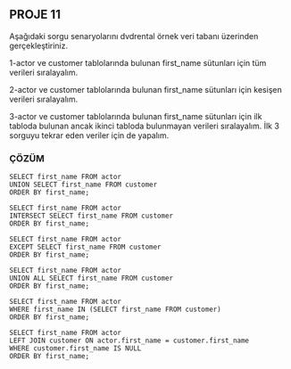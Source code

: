 ## PROJE 11
Aşağıdaki sorgu senaryolarını dvdrental örnek veri tabanı üzerinden gerçekleştiriniz.

1-actor ve customer tablolarında bulunan first_name sütunları için tüm verileri sıralayalım.

2-actor ve customer tablolarında bulunan first_name sütunları için kesişen verileri sıralayalım.

3-actor ve customer tablolarında bulunan first_name sütunları için ilk tabloda bulunan ancak ikinci tabloda bulunmayan verileri sıralayalım.
İlk 3 sorguyu tekrar eden veriler için de yapalım.

### ÇÖZÜM

```
SELECT first_name FROM actor
UNION SELECT first_name FROM customer
ORDER BY first_name;

SELECT first_name FROM actor
INTERSECT SELECT first_name FROM customer
ORDER BY first_name;

SELECT first_name FROM actor
EXCEPT SELECT first_name FROM customer
ORDER BY first_name;

SELECT first_name FROM actor
UNION ALL SELECT first_name FROM customer
ORDER BY first_name;

SELECT first_name FROM actor
WHERE first_name IN (SELECT first_name FROM customer)
ORDER BY first_name;

SELECT first_name FROM actor
LEFT JOIN customer ON actor.first_name = customer.first_name
WHERE customer.first_name IS NULL
ORDER BY first_name;

```

